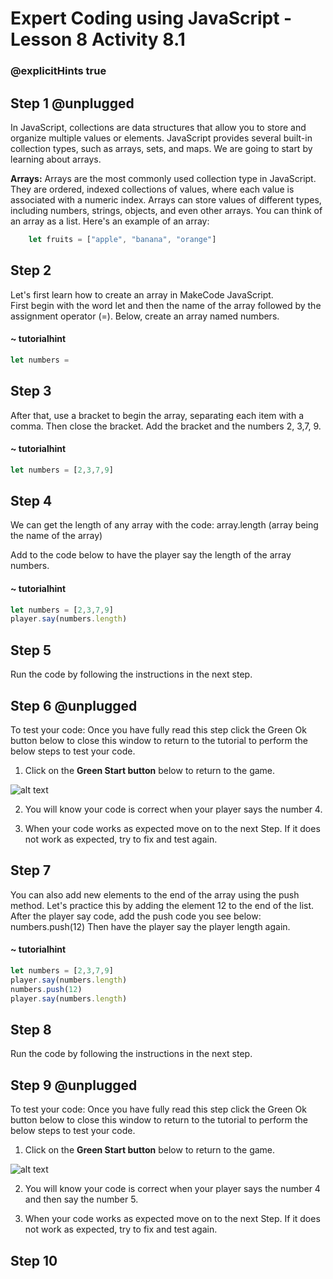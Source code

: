 # Expert Coding using JavaScript - Lesson 8 Activity 8.1

### @explicitHints true

## Step 1 @unplugged
In JavaScript, collections are data structures that allow you to store and organize multiple values or elements. JavaScript provides several built-in collection types, such as arrays, sets, and maps. We are going to start by learning about arrays. 


**Arrays:** Arrays are the most commonly used collection type in JavaScript. They are ordered, indexed collections of values, where each value is associated with a numeric index. Arrays can store values of different types, including numbers, strings, objects, and even other arrays. You can think of an array as a list.  Here's an example of an array:


```javascript
    let fruits = ["apple", "banana", "orange"]
```

## Step 2 

Let's first learn how to create an array in MakeCode JavaScript.  
First begin with the word let and then the name of the array followed by the assignment operator (=). 
Below, create an array named numbers. 

#### ~ tutorialhint

```javascript
let numbers =
```

## Step 3
After that, use a bracket to begin the array, separating each item with a comma. Then close the bracket. 
Add the bracket and the numbers 2, 3,7, 9. 

#### ~ tutorialhint

```javascript
let numbers = [2,3,7,9]
```

## Step 4
We can get the length of any array with the code: 
array.length (array being the name of the array)

Add to the code below to have the player say the length of the array numbers. 

#### ~ tutorialhint

```javascript
let numbers = [2,3,7,9]
player.say(numbers.length)
```

## Step 5

Run the code by following the instructions in the next step.


## Step 6 @unplugged
To test your code:
Once you have fully read this step click the Green Ok button below to close this window to return to the tutorial to perform the below steps to test your code.

1. Click on the **Green Start button** below to return to the game.



![alt text](https://expertjs.codingcredentials.com/Lesson1/1.1/1.JPG?raw=true  "Start")

2.  You will know your code is correct when your player says the number 4. 

3. When your code works as expected move on to the next Step. If it does not work as expected, try to fix and test again.


## Step 7
You can also add new elements to the end of the array using the push method.  Let's practice this by adding the element 12 to the end of the list. After the player say code, add the push code you see below:
numbers.push(12)
Then have the player say the player length again. 

#### ~ tutorialhint

```javascript
let numbers = [2,3,7,9]
player.say(numbers.length)
numbers.push(12)
player.say(numbers.length)
```

## Step 8
Run the code by following the instructions in the next step.


## Step 9 @unplugged
To test your code:
Once you have fully read this step click the Green Ok button below to close this window to return to the tutorial to perform the below steps to test your code.

1. Click on the **Green Start button** below to return to the game.



![alt text](https://expertjs.codingcredentials.com/Lesson1/1.1/1.JPG?raw=true  "Start")

2.  You will know your code is correct when your player says the number 4 and then say the number 5. 

3. When your code works as expected move on to the next Step. If it does not work as expected, try to fix and test again.


## Step 10

